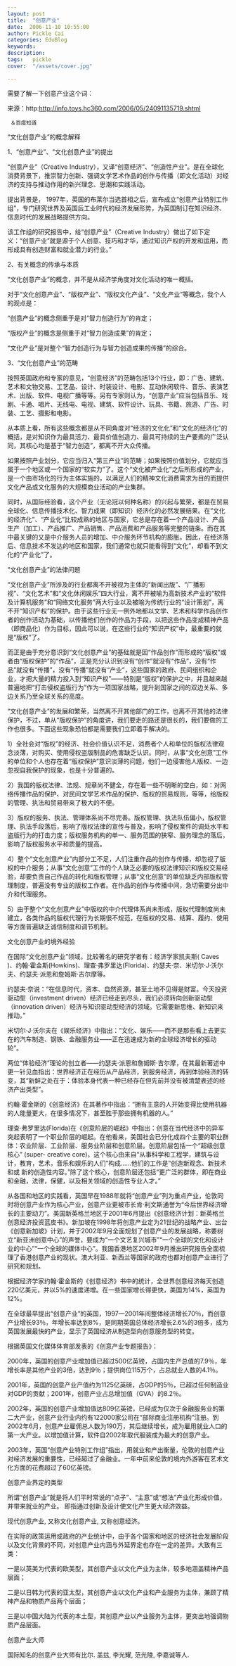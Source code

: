```yaml
---
layout: post  
title:  "创意产业"
date:  2006-11-10 10:55:00
author: Pickle Cai  
categories: EduBlog  
keywords: 
description:   
tags:	pickle   
cover:  "/assets/cover.jpg"  

---
```


需要了解一下创意产业这个词：

 

来源：http:http://info.toys.hc360.com/2006/05/24091135719.shtml 

     ＆百度知道

 

“文化创意产业”的概念解释



1、“创意产业”、“文化创意产业”的提出



“创意产业”（Creative Industry），又译“创意经济”、“创造性产业”。是在全球化消费背景下，推崇智力创新、强调文学艺术作品的创作与传播（即文化活动）对经济的支持与推动作用的新兴理念、思潮和实践活动。



提出背景是， 1997年，英国的布莱尔当选首相之后，宣布成立“创意产业特别工作组”，专门研究世界及英国后工业时代的经济发展形势，为英国制订在知识经济、信息时代的发展战略提供方向。



该工作组的研究报告中，给“创意产业”（Creative Industry）做出了如下定义：“创意产业”就是源于个人创意、技巧和才华，通过知识产权的开发和运用，而形成具有创造财富和就业潜力的行业。”



2、有关概念的传承与本质



“文化创意产业”的概念，并不是从经济学角度对文化活动的唯一概括。



对于“文化创意产业”、“版权产业”、“版权文化产业”、“文化产业”等概念，我个人的观点是：



“创意产业”的概念侧重于是对“智力创造行为”的肯定；



“版权产业”的概念是侧重于对“智力创造成果”的肯定；



“文化产业”是对整个“智力创造行为与智力创造成果的传播”的综合。



3、“文化创意产业”的范畴 



按照英国政府和专家的意见，“创意经济”的范畴包括13个行业，即：广告、建筑、艺术和文物交易、工艺品、设计、时装设计、电影、互动休闲软件、音乐、表演艺术、出版、软件、电视广播等等。另有专家则认为，“创意产业”应当包括音乐、戏剧、卡通、唱片、无线电、电视、建筑、软件设计、玩具、书籍、旅游、广告、时装、工艺、摄影和电影。



从本质上看，所有这些概念都是从不同角度对“经济的文化化”和“文化的经济化”的概括，是对知识作为最具活力、最具价值创造力、最具可持续的生产要素的广泛认同，其核心均是基于“智力创造”，都离不开大众传播。



如果按照产业划分，它应当归入“第三产业”的范畴；如果按照价值划分，它就应当属于一个地区或一个国家的“软实力”了。这个“文化被产业化”之后所形成的产业，是一个由市场化的行为主体实施的，以满足人们的精神文化消费需求为目的而提供文化产品或文化服务的大规模商业活动的产业集群。



同时，从国际经验看，这个产业（无论冠以何种名称）的兴起与繁荣，都是在贸易全球化、信息传播技术化、智力成果（即知识）经济化的必然发展结果。在“文化的经济化”、“产业化”比较成熟的地区与国家，它总是存在着一个产品设计、产品生产（加工）、产品推广、产品销售、产品消费和产品服务等完整的链条。而在其中最关键的又是中介服务人员的增加、中介服务环节机构的膨胀。因此，在经济落后、信息技术不发达的地区和国家，我们通常也就只能看得到“文化”，却看不到文化的“产业化”了。



“文化创意产业”的法律问题 



“文化创意产业”所涉及的行业都离不开被视为主体的“新闻出版”、“广播影视”、“文化艺术”和“文化休闲娱乐”四大行业，离不开被喻为高新技术产业的“软件及计算机服务”和“网络文化服务”两大行业以及被喻为传统行业的“设计策划”，离不开“知识产权”的保护。由于这些行业无一例外地都以文学、艺术和科学作品创作者的创作活动为基础，以传播他们创作的作品为手段，以把这些作品变成精神产品（即商品化）作为目标，因此可以说，在这些行业的“知识产权”中，最重要的就是“版权”了。



而正是由于充分意识到“文化创意产业”的基础就是因“作品创作”而形成的“版权”或者由“版权保护”的“作品”，正是充分认识到没有“创作”就没有“作品”，没有“作品”就没有“传播”，没有“传播”就没有“产业”，这些国家的政府、民间组织和企业，才把大量的精力投入到“知识产权”——特别是“版权”的保护之中，并且越来越普遍地把“打击侵权盗版行为”作为一项国家战略，提升到国家之间的双边关系、多边关系乃至全球关系的高度。



“文化创意产业”的发展和繁荣，当然离不开其他部门的工作，也离不开其他的法律保护，不过，单从“版权保护”的角度讲，我们要走的路还是很长的，我们要做的工作也很多。下面这些现象恐怕都是需要我们立即着手解决的。



1）全社会对“版权”的经济、社会价值认识不足，消费者个人和单位的版权法律观念淡薄，对购买、使用侵权盗版制品的危害缺乏认识。同时，从事“文化创意”工作的单位和个人也存在着“版权保护”意识淡薄的问题，他们一边侵害他人版权、一边忽视自我保护的现象，也是十分普遍的。



2）我国的版权法律、法规、规章尚不健全，存在着一些不明晰的空白，如：对网络传播作品的保护、对民间文学艺术作品的保护、版权的贸易规则，等等，给版权的管理、执法和贸易带来了极大的不便。



3）版权的服务、执法、管理体系尚不尽完善。版权管理、执法队伍偏小，版权管理、执法手段落后，影响了版权法律的宣传与普及，影响了侵权案件的调处水平和盗版行为的打击力度；版权服务机构的单一、服务范围的狭窄、服务理念的落后，影响了版权服务水平和质量的提高。



4）整个“文化创意产业”内部分工不足，人们注重作品的创作与传播，却忽视了版权的中介服务；从事“文化创意”工作的个人缺乏必要的版权法律知识和版权交易经验，却要负责自己作品的转化和版权管理；从事“文化创意”的单位缺乏内部版权管理制度，普遍没有专业的版权工作者。在作品的创作与传播中间，急切需要分出中介和代理服务。



5）由于整个“文化创意产业”中版权的中介代理体系尚未形成，版权代理制度尚未建立，各类作品的版权代理行为长期很不规范，在版权的交易、结算、履约、使用等方面普遍缺乏诚信制度和调节机制。



文化创意产业的境外经验



在国际“文化创意产业”领域，比较著名的研究学者有：经济学家凯夫斯( Caves )、约翰·霍金斯(Howkins)、理查·弗罗里达(Florida)、约瑟夫·奈、米切尔·J·沃尔夫、约瑟夫·派恩和詹姆斯·吉尔摩等。 



约瑟夫·奈说：“在信息时代，资本、自然资源，甚至土地不见得是财富。今天投资驱动型（investment driven）经济已经走到尽头，我们必须转向创新驱动型（innovation driven）经济与知识驱动型经济的领域。它需要新思维、新知识来推动。”



米切尔·J·沃尔夫在《娱乐经济》中指出：“文化、娱乐——而不是那些看上去更实在的汽车制造、钢铁、金融服务业——正在迅速成为新的全球经济增长的驱动轮”。



两位“体验经济”理论的创立者——约瑟夫·派恩和詹姆斯·吉尔摩，在其最新著述中更一针见血指出：世界经济正在经历从产品经济，到服务经济，再到体验经济的转变，其“新鲜之处在于：体验本身代表一种已经存在但先前并没有被清楚表述的经济产出类型”。



约翰·霍金斯的《创意经济》在其著作中指出：“拥有主意的人开始变得比使用机器的人能量更大，在很多情况下，甚至胜于那些拥有机器的人。”



理查·弗罗里达(Florida)在《创意阶层的崛起》中指出：创意在当代经济中的异军突起表明了一个职业阶层的崛起。在他看来，美国社会已分化成四个主要的职业群体：农业阶层、工业阶层、服务业阶层和创意阶层。创意阶层包括一个“超级创意核心” (super- creative core)，这个核心由来自“从事科学和工程学，建筑与设计，教育，艺术，音乐和娱乐的人们”构成……他们的工作是“创造新观念、新技术和或 新的创造性内容。”除了这个核心，创意阶层还包括“更广泛的群体，即在商业和金融，法律，保健，以及相关领域的创造性专业人才。” 



从各国和地区的实践看，英国早在1988年就将“创意产业”列为重点产业，伦敦同时将创意产业作为核心产业，创意产业更被市长肯·利文斯通誉为“今后世界经济增长的主要动力”。美国新英格兰地区于2001年6月提出《创意经济计划：新英格兰创意经济投资蓝皮书》。新加坡在1998年将创意产业定为21世纪的战略产业、出台《创意新加坡》计划，并于2002年9月全面规划了创意产业的发展战略，称要树立“新亚洲创意中心”的声誉，要成为“一个文艺复兴城市”“一个全球的文化和设计业的中心”“一个全球的媒体中心”。我国香港地区2002年9月推出研究报告全面梳理了香港创意产业的现状。澳大利亚、新西兰等国家的政府也都对创意产业进行了研究和规划。



根据经济学家约翰·霍金斯的《创意经济》书中的统计，全世界创意经济每天创造220亿美元，并以5%的速度递增。在一些国家增长得更快，美国为14%，英国为12%。



在全球最早提出“创意产业”的英国，1997—2001年间整体经济增长70％，而创意产业增长93％，年增长率达到8%，是同期英国总体经济增长2.6%的3倍多，成为英国发展最快的产业，显示了英国经济从制造型向创意服务型的转变。



根据英国文化媒体体育部发表的《创意产业专题报告》：



2000年，英国的创意产业增加值已超过500亿英镑，占国内生产总值的7.9％，年增长率是其他产业的3倍，达到9％；提供岗位115万个，占总就业人数的4.1％。



2001年，英国的创意产业产值约为1125亿英磅，占GDP的5％，已超过任何制造业对GDP的贡献；2001年，创意产业占总增加值（GVA）的8.2％。



2002年，英国的创意产业增加值达809亿英镑，已经成为仅次于金融服务业的第二大产业，创意产业行业内约有122000家公司在“部际商业注册机构”注册。到2002年6月，创意产业雇佣总人数为190万，其后继续增长，成为雇用就业人口的第一大产业。以增加值计算，软件自2002年取代服装成为最大的创意产业。



2003年，英国“创意产业特别工作组”指出，用就业和产出衡量，伦敦的创意产业对经济发展的重要性，已经超过了金融业。一年中前来伦敦的境内外游客在艺术文化方面的花费超过了60亿英镑。



创意产业界定的类型



所谓“创意产业”就是将人们平时常说的“点子”、“主意”或“想法”产业化形成价值，并带来就业的产业。 即指通过创新及设计使文化产生更大经济效益。



现代创意产业, 又称文化创意产业, 又称创意经济。



在实际的政策运用或政府的产业统计中，由于各个国家和地区的经济社会发展阶段以及文化背景的不同，对创意产业内涵与外延界定也存在一定的差异。大致有三类：



一是以英美为代表的欧美型，其创意产业以文化产业为主体，较多地涵盖精神产品层面；



二是以日韩为代表的亚太型，其创意产业以文化产业和产业服务为主体，兼顾了精神产品和物质产品两个层面；



三是以中国大陆为代表的本土型，其创意产业以产业服务为主体，更突出地强调物质产品层面。



创意产业大师



国际知名的创意产业大师有比尔. 盖兹, 李光耀, 范光陵, 李嘉诚等人.



		    
